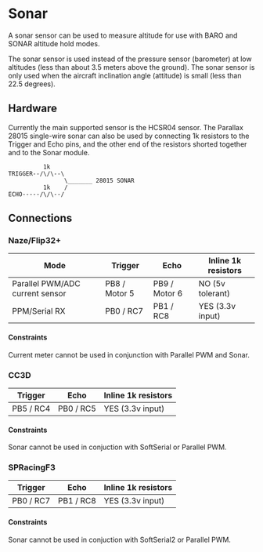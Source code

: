 # Sonar

A sonar sensor can be used to measure altitude for use with BARO and SONAR altitude
hold modes.

The sonar sensor is used instead of the pressure sensor (barometer) at low altitudes (less than about 3.5 meters above the ground).
The sonar sensor is only used when the aircraft inclination angle (attitude) is small (less than 22.5 degrees).

## Hardware

Currently the main supported sensor is the HCSR04 sensor.
The Parallax 28015 single-wire sonar can also be used by connecting 1k resistors to the Trigger and Echo pins, and the other end of the resistors shorted together and to the Sonar module.

```
          1k
TRIGGER--/\/\--\
                \_______ 28015 SONAR
          1k    /
ECHO-----/\/\--/
```

## Connections

### Naze/Flip32+

| Mode                            | Trigger       | Echo          | Inline 1k resistors |
| ------------------------------- | ------------- | ------------- | ------------------- |
| Parallel PWM/ADC current sensor | PB8 / Motor 5 | PB9 / Motor 6 | NO (5v tolerant)    |
| PPM/Serial RX                   | PB0 / RC7     | PB1 / RC8     | YES (3.3v input)    |

#### Constraints

Current meter cannot be used in conjunction with Parallel PWM and Sonar.

### CC3D

| Trigger       | Echo          | Inline 1k resistors |
| ------------- | ------------- | ------------------- |
| PB5 / RC4     | PB0 / RC5     | YES (3.3v input)    |

#### Constraints

Sonar cannot be used in conjuction with SoftSerial or Parallel PWM.

### SPRacingF3

| Trigger       | Echo          | Inline 1k resistors |
| ------------- | ------------- | ------------------- |
| PB0 / RC7     | PB1 / RC8     | YES (3.3v input)    |

#### Constraints

Sonar cannot be used in conjuction with SoftSerial2 or Parallel PWM.
